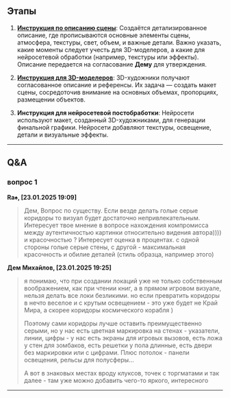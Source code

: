 ## Этапы

1. **[Инструкция по описанию сцены](instruction_scenes/instruction_scenes.md)**: Создаётся детализированное описание, где прописываются основные элементы сцены, атмосфера, текстуры, свет, объем, и важные детали. Важно указать, какие моменты следует учесть для 3D-моделеров, а какие для нейросетевой обработки (например, текстуры или эффекты). Описание передается на согласование **Дему** для утверждения.

2. **[Инструкция для 3D-моделеров](instruction_scenes_3D_models/instruction_scenes_3D_models.md)**: 3D-художники получают согласованное описание и референсы. Их задача — создать макет сцены, сосредоточив внимание на основных объемах, пропорциях, размещении объектов.

3. **Инструкция для нейросетевой постобработки**: Нейросети используют макет, созданный 3D-художниками, для генерации финальной графики. Нейросети добавляют текстуры, освещение, детали и визуальные эффекты.


---
## Q&A

### вопрос 1

**Ra♠️, [23.01.2025 19:09]**
> Дем, Вопрос по существу. Если везде делать голые серые коридоры то визуал будет достаточно непривлекательным. Интересует твое мнение в вопросе нахождения компромисса между аутентичностью картинки относительно видения автора))))  и красочностью ?
Интересует оценка в процентах. с одной стороны голые серые стены, с другой  - максимальная красочность и обилие деталей  (стиль образца, например этого)

**Дем Михайлов, [23.01.2025 19:25]**
> я понимаю, что при создании локаций уже не только собственным воображением, как при чтении книг, а в прямом игровом визуале, нельзя делать все локи безликими. 
но если превратить коридоры в нечто веселое и с крутым освещением - это уже будет не Край Мира, а скорее коридоры космического корабля )
> 
> Поэтому сами коридоры лучше оставить преимущественно серыми, но у нас есть цветная маркировка на стенах - указатели, линии, цифры - у нас есть экраны для игровых вызовов, есть ложа у стен для зомбаков, есть решетки у пола длинные, есть двери без маркировки или с цифрами. 
Плюс потолок - панели освещения, рельсы для полусферы... 
> 
> А вот в знаковых местах вроду клуксов, точек с торгматами и так далее - там уже можно добавить чего-то яркого, интересного

---